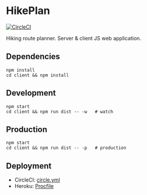# HikePlan

[![CircleCI](https://img.shields.io/circleci/project/zakjan/hikeplan.svg)](https://circleci.com/gh/zakjan/hikeplan)

Hiking route planner. Server & client JS web application.

## Dependencies

```
npm install
cd client && npm install
```

## Development

```
npm start
cd client && npm run dist -- -w   # watch
```

## Production

```
npm start
cd client && npm run dist -- -p   # production
```

## Deployment

* CircleCI: [circle.yml](circle.yml)
* Heroku: [Procfile](Procfile)
